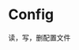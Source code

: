 <!--
 * @description: 
 * @author: bubao
 * @date: 2021-01-18 17:26:48
 * @last author: bubao
 * @last edit time: 2021-01-18 17:36:48
-->

# Config

读，写，删配置文件
